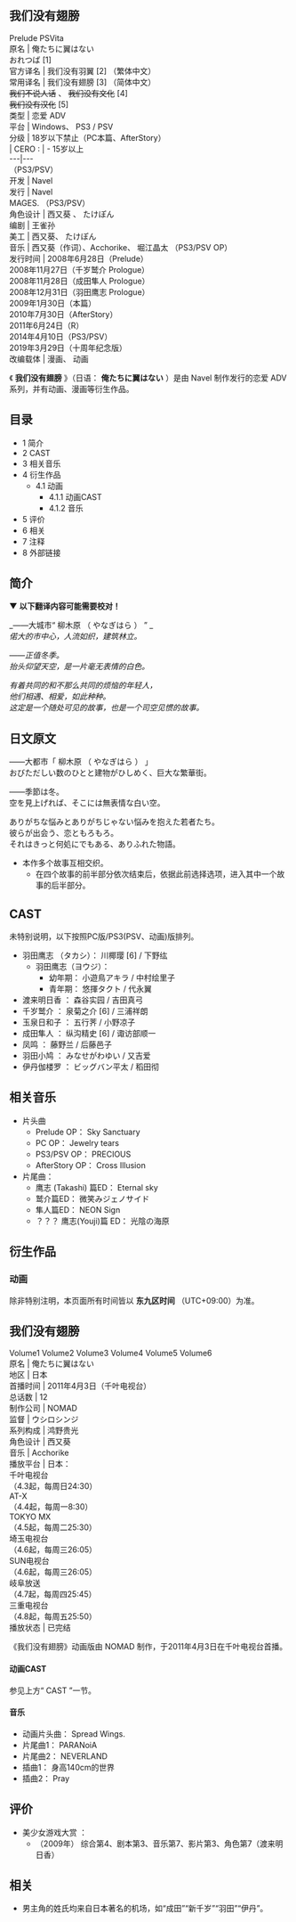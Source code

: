 我们没有翅膀  
---  
Prelude  PSVita  
原名  |  俺たちに翼はない    
おれつば  [1]  
官方译名  |  我们没有羽翼  [2]  （繁体中文）   
常用译名  |  我们没有翅膀  [3]  （简体中文）    
~~我们不说人话~~ 、 ~~我们没有文化~~ [4]  
~~我们没有汉化~~ [5]  
类型  |  恋爱  ADV   
平台  |  Windows、  PS3  /  PSV   
分级  |  18岁以下禁止（PC本篇、AfterStory）   
|  CERO  :  |  \- 15岁以上   
---|---  
（PS3/PSV）  
开发  |  Navel   
发行  |  Navel    
MAGES.  （PS3/PSV）  
角色设计  |  西又葵  、  たけぽん   
编剧  |  王雀孙   
美工  |  西又葵、  たけぽん   
音乐  |  西又葵（作词）、Acchorike、  堀江晶太  （PS3/PSV OP）   
发行时间  |  2008年6月28日（Prelude）   
2008年11月27日（千岁鹫介 Prologue）  
2008年11月28日（成田隼人 Prologue）  
2008年12月31日（羽田鹰志 Prologue）  
2009年1月30日（本篇）  
2010年7月30日（AfterStory）  
2011年6月24日（R）  
2014年4月10日（PS3/PSV）  
2019年3月29日（十周年纪念版）  
改编载体  |  漫画、  动画   
  
《 **我们没有翅膀** 》（日语：  **俺たちに翼はない** ）是由  Navel  制作发行的恋爱  ADV  系列，并有动画、漫画等衍生作品。

##  目录

  * 1  简介 
  * 2  CAST 
  * 3  相关音乐 
  * 4  衍生作品 
    * 4.1  动画 
      * 4.1.1  动画CAST 
      * 4.1.2  音乐 
  * 5  评价 
  * 6  相关 
  * 7  注释 
  * 8  外部链接 

##  简介

▼ **以下翻译内容可能需要校对！**

_——大城市“ 柳木原  （  やなぎはら  ）  ” _  
_偌大的市中心，人流如织，建筑林立。_  
  
_——正值冬季。_  
_抬头仰望天空，是一片毫无表情的白色。_  
  
_有着共同的和不那么共同的烦恼的年轻人，_  
_他们相遇、相爱，如此种种。_  
_这定是一个随处可见的故事，也是一个司空见惯的故事。_

日文原文  
---  
  
——大都市「  柳木原  （  やなぎはら  ）  」  
おびただしい数のひとと建物がひしめく、巨大な繁華街。  
  
——季節は冬。  
空を見上げれば、そこには無表情な白い空。  
  
ありがちな悩みとありがちじゃない悩みを抱えた若者たち。  
彼らが出会う、恋ともろもろ。  
それはきっと何処にでもある、ありふれた物語。  
  
  
  * 本作多个故事互相交织。 
    * 在四个故事的前半部分依次结束后，依据此前选择选项，进入其中一个故事的后半部分。 

##  CAST

未特别说明，以下按照PC版/PS3(PSV、动画)版排列。

  * 羽田鹰志  （タカシ）：  川椰璎  [6]  /  下野纮 
    * 羽田鹰志（ヨウジ）： 
      * 幼年期：  小遊鳥アキラ  /  中村绘里子 
      * 青年期：  悠揮タクト  /  代永翼 
  * 渡来明日香  ：  森谷实园  /  吉田真弓 
  * 千岁鹫介  ：  泉菊之介  [6]  /  三浦祥朗 
  * 玉泉日和子  ：  五行荠  /  小野凉子 
  * 成田隼人  ：  纵沟精史  [6]  /  诹访部顺一 
  * 凤鸣  ：  藤野兰  /  后藤邑子 
  * 羽田小鸠  ：  みなせがわゆい  /  又吉爱 
  * 伊丹伽楼罗  ：  ビッグバン平太  /  稻田彻 

##  相关音乐

  * 片头曲 
    * Prelude OP：  Sky Sanctuary 
    * PC OP：  Jewelry tears 
    * PS3/PSV OP：  PRECIOUS 
    * AfterStory OP：  Cross Illusion 
  * 片尾曲： 
    * 鹰志  (Takashi)  篇ED：  Eternal sky 
    * 鹫介篇ED：  微笑みジェノサイド 
    * 隼人篇ED：  NEON Sign 
    * ？？？  鹰志(Youji)篇  ED：  光陰の海原 

##  衍生作品

###  动画

除非特别注明，本页面所有时间皆以 **东九区时间** （UTC+09:00）为准。

我们没有翅膀  
---  
Volume1  Volume2  Volume3  Volume4  Volume5  Volume6  
原名  |  俺たちに翼はない   
地区  |  日本   
首播时间  |  2011年4月3日（千叶电视台）   
总话数  |  12   
制作公司  |  NOMAD   
监督  |  ウシロシンジ   
系列构成  |  鸿野贵光   
角色设计  |  西又葵   
音乐  |  Acchorike   
播放平台  |  日本：   
千叶电视台  
（4.3起，每周日24:30）  
AT-X  
（4.4起，每周一8:30）  
TOKYO MX  
（4.5起，每周二25:30）  
埼玉电视台  
（4.6起，每周三26:05）  
SUN电视台  
（4.6起，每周三26:05）  
岐阜放送  
（4.7起，每周四25:45）  
三重电视台  
（4.8起，每周五25:50）  
播放状态  |  已完结   
  
《我们没有翅膀》动画版由  NOMAD  制作，于2011年4月3日在千叶电视台首播。

####  动画CAST

参见上方“  CAST  ”一节。

####  音乐

  * 动画片头曲：  Spread Wings. 
  * 片尾曲1：  PARANoiA 
  * 片尾曲2：  NEVERLAND 
  * 插曲1：  身高140cm的世界 
  * 插曲2：  Pray 

##  评价

  * 美少女游戏大赏  ： 
    * （2009年）  综合第4、剧本第3、音乐第7、影片第3、角色第7（渡来明日香） 

##  相关

  * 男主角的姓氏均来自日本著名的机场，如“成田”“新千岁”“羽田”“伊丹”。 